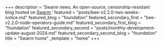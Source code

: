+++
description = 'Swarm news. An open-source, censorship-resistant blog hosted on [Swarm](https://www.ethswarm.org/ "Swarm").'
featured = "posts/bee-v2.2.0-two-weeks-notice.md"
featured_blog = "foundation"
featured_secondary_first = "bee-v2.2.0-node-operators-guide.md"
featured_secondary_first_blog = "foundation"
featured_secondary_second = "posts/monthly-development-update-august-2024.md"
featured_secondary_second_blog = "foundation"
title = "Swarm home"
_template = "home"
+++
